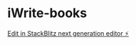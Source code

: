 # iWrite-books

[Edit in StackBlitz next generation editor ⚡️](https://stackblitz.com/~/github.com/thescribespress/iWrite-books)